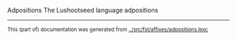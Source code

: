 Adpositions
The Lushootseed language adpositions





* * *
<small>This (part of) documentation was generated from [../src/fst/affixes/adpositions.lexc](http://github.com/giellalt/lang-lut/blob/main/../src/fst/affixes/adpositions.lexc)</small>